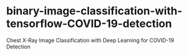 # binary-image-classification-with-tensorflow-COVID-19-detection
Chest X-Ray Image Classification with Deep Learning for COVID-19 Detection

